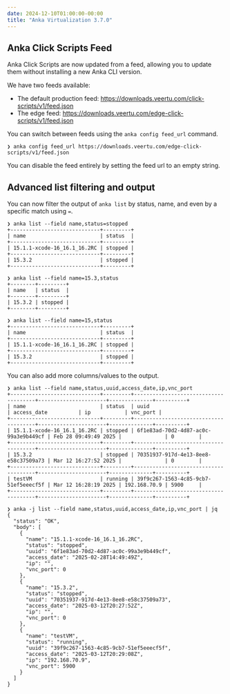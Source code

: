 ```yaml
---
date: 2024-12-10T01:00:00-00:00
title: "Anka Virtualization 3.7.0"
---
```


## Anka Click Scripts Feed

Anka Click Scripts are now updated from a feed, allowing you to update them without installing a new Anka CLI version.

We have two feeds available:

- The default production feed: https://downloads.veertu.com/click-scripts/v1/feed.json
- The edge feed: https://downloads.veertu.com/edge-click-scripts/v1/feed.json

You can switch between feeds using the `anka config feed_url` command.

```
❯ anka config feed_url https://downloads.veertu.com/edge-click-scripts/v1/feed.json
```

You can disable the feed entirely by setting the feed url to an empty string.

## Advanced list filtering and output

You can now filter the output of `anka list` by status, name, and even by a specific match using `=`.
```
❯ anka list --field name,status=stopped
+-----------------------------+---------+
| name                        | status  |
+-----------------------------+---------+
| 15.1.1-xcode-16_16.1_16.2RC | stopped |
+-----------------------------+---------+
| 15.3.2                      | stopped |
+-----------------------------+---------+
```

```
❯ anka list --field name=15.3,status
+--------+---------+
| name   | status  |
+--------+---------+
| 15.3.2 | stopped |
+--------+---------+

❯ anka list --field name=15,status
+-----------------------------+---------+
| name                        | status  |
+-----------------------------+---------+
| 15.1.1-xcode-16_16.1_16.2RC | stopped |
+-----------------------------+---------+
| 15.3.2                      | stopped |
+-----------------------------+---------+
```

You can also add more columns/values to the output.

```
❯ anka list --field name,status,uuid,access_date,ip,vnc_port
+-----------------------------+---------+--------------------------------------+----------------------+--------------+----------+
| name                        | status  | uuid                                 | access_date          | ip           | vnc_port |
+-----------------------------+---------+--------------------------------------+----------------------+--------------+----------+
| 15.1.1-xcode-16_16.1_16.2RC | stopped | 6f1e83ad-70d2-4d87-ac0c-99a3e9b449cf | Feb 28 09:49:49 2025 |              | 0        |
+-----------------------------+---------+--------------------------------------+----------------------+--------------+----------+
| 15.3.2                      | stopped | 70351937-917d-4e13-8ee8-e58c37509a73 | Mar 12 16:27:52 2025 |              | 0        |
+-----------------------------+---------+--------------------------------------+----------------------+--------------+----------+
| testVM                      | running | 39f9c267-1563-4c85-9cb7-51ef5eeecf5f | Mar 12 16:28:19 2025 | 192.168.70.9 | 5900     |
+-----------------------------+---------+--------------------------------------+----------------------+--------------+----------+
```

```
❯ anka -j list --field name,status,uuid,access_date,ip,vnc_port | jq
{
  "status": "OK",
  "body": [
    {
      "name": "15.1.1-xcode-16_16.1_16.2RC",
      "status": "stopped",
      "uuid": "6f1e83ad-70d2-4d87-ac0c-99a3e9b449cf",
      "access_date": "2025-02-28T14:49:49Z",
      "ip": "",
      "vnc_port": 0
    },
    {
      "name": "15.3.2",
      "status": "stopped",
      "uuid": "70351937-917d-4e13-8ee8-e58c37509a73",
      "access_date": "2025-03-12T20:27:52Z",
      "ip": "",
      "vnc_port": 0
    },
    {
      "name": "testVM",
      "status": "running",
      "uuid": "39f9c267-1563-4c85-9cb7-51ef5eeecf5f",
      "access_date": "2025-03-12T20:29:08Z",
      "ip": "192.168.70.9",
      "vnc_port": 5900
    }
  ]
}
```
